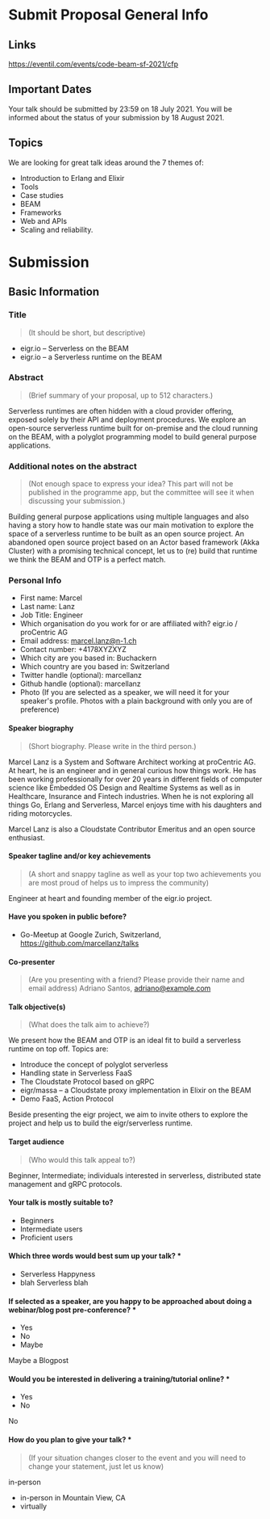 # Submit Proposal General Info

## Links

https://eventil.com/events/code-beam-sf-2021/cfp

## Important Dates

Your talk should be submitted by 23:59 on 18 July 2021. You will be informed about the status of your submission by 18
August 2021.

## Topics

We are looking for great talk ideas around the 7 themes of:

- Introduction to Erlang and Elixir
- Tools
- Case studies
- BEAM
- Frameworks
- Web and APIs
- Scaling and reliability.

# Submission

## Basic Information

### Title

> (It should be short, but descriptive)

- eigr.io – Serverless on the BEAM
- eigr.io – a Serverless runtime on the BEAM

### Abstract

> (Brief summary of your proposal, up to 512 characters.)

Serverless runtimes are often hidden with a cloud provider offering, exposed solely by their API and deployment
procedures. We explore an open-source serverless runtime built for on-premise and the cloud running on the BEAM, with a
polyglot programming model to build general purpose applications.

### Additional notes on the abstract

> (Not enough space to express your idea? This part will not be published in the programme app, but the committee will see it when discussing your submission.)

Building general purpose applications using multiple languages and also having a story how to handle state was our main
motivation to explore the space of a serverless runtime to be built as an open source project. An abandoned open source
project based on an Actor based framework (Akka Cluster) with a promising technical concept, let us to (re) build that
runtime we think the BEAM and OTP is a perfect match.

### Personal Info

- First name: Marcel
- Last name: Lanz
- Job Title: Engineer
- Which organisation do you work for or are affiliated with? eigr.io / proCentric AG
- Email address: marcel.lanz@n-1.ch
- Contact number: +4178XYZXYZ
- Which city are you based in: Buchackern
- Which country are you based in: Switzerland
- Twitter handle (optional): marcellanz
- Github handle (optional): marcellanz
- Photo (If you are selected as a speaker, we will need it for your speaker's profile. Photos with a plain background
  with only you are of preference)

#### Speaker biography

> (Short biography. Please write in the third person.)

Marcel Lanz is a System and Software Architect working at proCentric AG. At heart, he is an engineer and in general
curious how things work. He has been working professionally for over 20 years in different fields of computer science
like Embedded OS Design and Realtime Systems as well as in Healthcare, Insurance and Fintech industries. When he is not
exploring all things Go, Erlang and Serverless, Marcel enjoys time with his daughters and riding motorcycles.

Marcel Lanz is also a Cloudstate Contributor Emeritus and an open source enthusiast.

#### Speaker tagline and/or key achievements

> (A short and snappy tagline as well as your top two achievements you are most proud of helps us to impress the community)

Engineer at heart and founding member of the eigr.io project.

#### Have you spoken in public before?

- Go-Meetup at Google Zurich, Switzerland, https://github.com/marcellanz/talks

#### Co-presenter

> (Are you presenting with a friend? Please provide their name and email address)
Adriano Santos, adriano@example.com

#### Talk objective(s)

> (What does the talk aim to achieve?)

We present how the BEAM and OTP is an ideal fit to build a serverless runtime on top off. Topics are:

- Introduce the concept of polyglot serverless
- Handling state in Serverless FaaS
- The Cloudstate Protocol based on gRPC
- eigr/massa – a Cloudstate proxy implementation in Elixir on the BEAM
- Demo FaaS, Action Protocol

Beside presenting the eigr project, we aim to invite others to explore the project and help us to build the
eigr/serverless runtime.

#### Target audience

> (Who would this talk appeal to?)

Beginner, Intermediate; individuals interested in serverless, distributed state management and gRPC protocols.

#### Your talk is mostly suitable to?

- Beginners
- Intermediate users
- Proficient users

#### Which three words would best sum up your talk? *

- Serverless Happyness
- blah Serverless blah

#### If selected as a speaker, are you happy to be approached about doing a webinar/blog post pre-conference? *

- Yes
- No
- Maybe

Maybe a Blogpost

#### Would you be interested in delivering a training/tutorial online? *

- Yes
- No

No

#### How do you plan to give your talk? *

> (If your situation changes closer to the event and you will need to change your statement, just let us know)

in-person

- in-person in Mountain View, CA
- virtually
